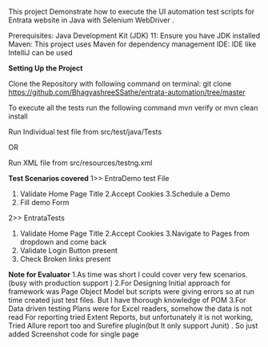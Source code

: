 This project Demonstrate how to execute the UI automation test scripts for Entrata website in Java with Selenium WebDriver .

Prerequisites: Java Development Kit (JDK) 11: Ensure you have JDK installed
Maven: This project uses Maven for dependency management
IDE: IDE like IntelliJ can be used


**Setting Up the Project**

Clone the Repository with following command on terminal: git clone https://github.com/BhagyashreeSSathe/entrata-automation/tree/master 

To execute all the tests run the following command mvn verify or mvn clean install

Run Individual test file from src/test/java/Tests

OR

Run XML file from src/resources/testng.xml

**Test Scenarios covered**
1>> EntraDemo test File

  1. Validate Home Page Title 
  2.Accept Cookies
  3.Schedule a Demo
  4. Fill demo Form

2>> EntrataTests

 1. Validate Home Page Title 
 2.Accept Cookies
 3.Navigate to Pages from dropdown and come back
 4. Validate Login Button present
 5. Check Broken links present 

**Note for Evaluator**
1.As time was short I could cover very few scenarios. (busy with production support  )
2.For Designing Initial approach for framework was Page Object Model but scripts were giving errors so at run time created just test files. But I have thorough knowledge of POM 
3.For Data driven testing Plans were for Excel readers, somehow the data is not read
For reporting tried Extent Reports, but unfortunately it is not working, Tried Allure report too and Surefire plugin(but It only support Junit) . So just added Screenshot code for single page


